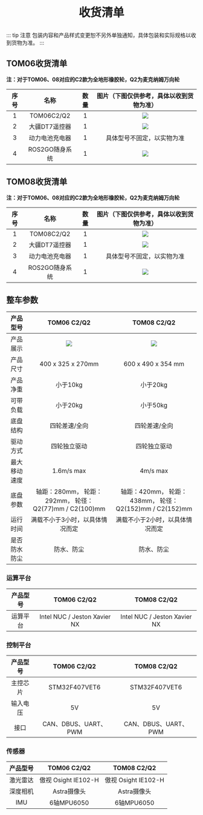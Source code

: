 <p style="font-size:30px ; font-weight:bolder; text-align:center">收货清单</p>

::: tip 注意
包装内容和产品样式变更恕不另外单独通知，具体包装和实际规格以收到货物为准。
:::

## TOM06收货清单

**注：对于TOM06、08对应的C2款为全地形橡胶轮，Q2为麦克纳姆万向轮**

|序号|名称|数量|图片（下图仅供参考，具体以收到货物为准）|
|:--:|:--:|:--:|:--:|
|1| TOM06C2/Q2 | 1 | ![](https://gd1.alicdn.com/imgextra/i1/3428759044/O1CN01V8HWhZ2GgCjzuJ4so_!!3428759044.jpg) | 
|2| 大疆DT7遥控器 | 1 | ![](https://asset1.djicdn.com/uploads/product_photo/image/952/7.jpg) |     
|3| 动力电池充电器 | 1 | 具体型号不固定，以实物为准 |
|4| ROS2GO随身系统 | 1 | ![](https://static.tianbot.com/product/20221215/895f7d17552d3f037af36e155ee80aeb.png) |     

## TOM08收货清单

**注：对于TOM06、08对应的C2款为全地形橡胶轮，Q2为麦克纳姆万向轮**

|序号|名称|数量|图片（下图仅供参考，具体以收到货物为准）|
|:--:|:--:|:--:|:--:|
|1| TOM08C2/Q2 | 1 | ![](https://static.tianbot.com/product/20220225/893cc85a16f8b75cbe755f3b13f54d68.png)| 
|2| 大疆DT7遥控器 | 1 | ![](https://asset1.djicdn.com/uploads/product_photo/image/952/7.jpg) |     
|3| 动力电池充电器 | 1 | 具体型号不固定，以实物为准 |
|4| ROS2GO随身系统 | 1 | ![](https://static.tianbot.com/product/20221215/895f7d17552d3f037af36e155ee80aeb.png) |  

## 整车参数

|产品型号|TOM06 C2/Q2|TOM08 C2/Q2|
|:--:|:--:|:--:|
|产品展示|![](https://gd1.alicdn.com/imgextra/i1/3428759044/O1CN01V8HWhZ2GgCjzuJ4so_!!3428759044.jpg)|![](https://gd2.alicdn.com/imgextra/i2/3428759044/O1CN013bA3By2GgCjw9yRZw_!!3428759044.jpg) |
|产品尺寸| 400 x 325 x 270mm |600 x 490 x 354 mm|
|产品净重| 小于10kg |小于20kg|
|可带负载| 小于20kg | 小于50kg |
|底盘结构| 四轮差速/全向 |四轮差速/全向|
|驱动方式| 四轮独立驱动 |四轮独立驱动|
|最大移动速度|  1.6m/s max | 4m/s max |
|底盘参数|  轴距：280mm， 轮距：292mm， 轮径：Q2(77)mm / C2(100)mm | 轴距：420mm， 轮距：438mm， 轮径：Q2(152)mm / C2(152)mm |
|运行时间|  满载不小于3小时，以具体情况而定 |满载不小于2小时，以具体情况而定 |
|是否防水防尘|  防水、防尘 | 防水、防尘 | 

### 运算平台
|产品型号|TOM06 C2/Q2|TOM08 C2/Q2|
|:--:|:--:|:--:|
|运算平台|  Intel NUC / Jeston Xavier NX | Intel NUC / Jeston Xavier NX |

### 控制平台
|产品型号|TOM06 C2/Q2|TOM08 C2/Q2|
|:--:|:--:|:--:|
|主控芯片|  STM32F407VET6 |STM32F407VET6|
|输入电压|  5V |5V |
|接口|  CAN、DBUS、UART、PWM | CAN、DBUS、UART、PWM|

### 传感器
|产品型号|TOM06 C2/Q2|TOM08 C2/Q2|
|:--:|:--:|:--:|
|激光雷达|  傲视 Osight IE102-H | 傲视 Osight IE102-H |
|深度相机|  Astra摄像头 | Astra摄像头 |
|IMU|  6轴MPU6050 | 6轴MPU6050 | 
